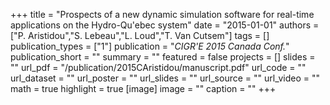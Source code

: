 +++
title = "Prospects of a new dynamic simulation software for real-time applications on the Hydro-Qu'ebec system"
date = "2015-01-01"
authors = ["P. Aristidou","S. Lebeau","L. Loud","T. Van Cutsem"]
tags = []
publication_types = ["1"]
publication = "_CIGR'E 2015 Canada Conf._"
publication_short = ""
summary = ""
featured = false
projects = []
slides = ""
url_pdf = "/publication/2015CAristidou/manuscript.pdf"
url_code = ""
url_dataset = ""
url_poster = ""
url_slides = ""
url_source = ""
url_video = ""
math = true
highlight = true
[image]
image = ""
caption = ""
+++

